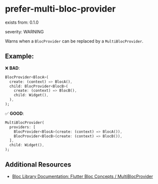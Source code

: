 prefer-multi-bloc-provider
===
exists from: 0.1.0

severity: WARNING

Warns when a `BlocProvider` can be replaced by a `MultiBlocProvider`.

## Example:

❌ **BAD**:

```dart
BlocProvider<BlocA>(
  create: (context) => BlocA(),
  child: BlocProvider<BlocB>(
    create: (context) => BlocB(),
    child: Widget(),
  ),
);
```

✅ **GOOD**:

```dart
MultiBlocProvider(
  providers: [
    BlocProvider<BlocA>(create: (context) => BlocA()),
    BlocProvider<BlocB>(create: (context) => BlocB()),
  ],
  child: Widget(),
);
```

## Additional Resources

- [Bloc Library Documentation: Flutter Bloc Concepts / MultiBlocProvider](https://bloclibrary.dev/flutter-bloc-concepts/#multiblocprovider)